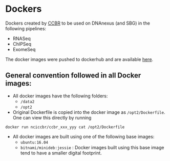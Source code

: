# Dockers
Dockers created by [CCBR](https://ccbr.ccr.cancer.gov) to be used on DNAnexus (and SBG) in the following pipelines:

 * RNASeq
 * ChIPSeq
 * ExomeSeq

The docker images were pushed to dockerhub and are available [here](https://hub.docker.com/u/nciccbr).

## General convention followed in all Docker images:

 * All docker images have the following folders:
   * ```/data2```
   * ```/opt2```
 * Original Dockerfile is copied into the docker image as ```/opt2/Dockerfile```. One can view this directly by running

  ```docker run nciccbr/ccbr_xxx_yyy cat /opt2/Dockerfile```
 
 * All docker images are built using one of the following base images:
   * ```ubuntu:16.04```
   * ```bitnami/minideb:jessie``` : Docker images built using this base image tend to have a smaller digital footprint.
